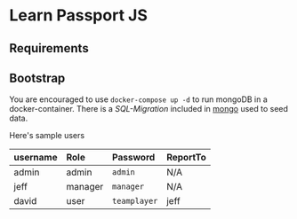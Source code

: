 # Learn Passport JS

## Requirements

## Bootstrap
You are encouraged to use `docker-compose up -d` to run mongoDB in a docker-container. There is a *SQL-Migration* included in [mongo](/mongo/init.json) used to seed data. 

Here's sample users

| username | Role       | Password | ReportTo
|:--------|:-----------|:-------------------------------------------------------------------------------| -- |
| admin | admin | `admin` | N/A |
| jeff  | manager | `manager` | N/A |
| david | user | `teamplayer` | jeff |
